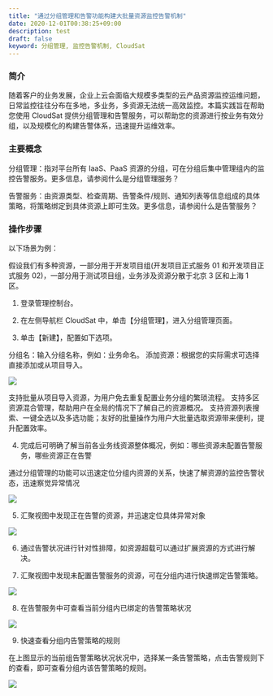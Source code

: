 ```yaml
---
title: "通过分组管理和告警功能构建大批量资源监控告警机制"
date: 2020-12-01T00:38:25+09:00
description: test
draft: false
keyword: 分组管理, 监控告警机制, CloudSat
---
```



### 简介

随着客户的业务发展，企业上云会面临大规模多类型的云产品资源监控运维问题，日常监控往往分布在多地，多业务，多资源无法统一高效监控。本篇实践旨在帮助您使用 CloudSat 提供分组管理和告警服务，可以帮助您的资源进行按业务有效分组，以及规模化的构建告警体系，迅速提升运维效率。

### 主要概念

分组管理：指对平台所有 IaaS、PaaS 资源的分组，可在分组后集中管理组内的监控告警服务。更多信息，请参阅什么是分组管理服务？

告警服务：由资源类型、检查周期、告警条件/规则、通知列表等信息组成的具体策略，将策略绑定到具体资源上即可生效。更多信息，请参阅什么是告警服务？

### 操作步骤

以下场景为例：

假设我们有多种资源，一部分用于开发项目组(开发项目正式服务 01 和开发项目正式服务 02)，一部分用于测试项目组，业务涉及资源分散于北京 3 区和上海 1 区。

1. 登录管理控制台。

2. 在左侧导航栏 CloudSat 中，单击【分组管理】，进入分组管理页面。

3. 单击【新建】，配置如下选项。

分组名：输入分组名称，例如：业务命名。
添加资源：根据您的实际需求可选择直接添加或从项目导入。

![](../best-practices.assets/20201029111448.png)

支持批量从项目导入资源，为用户免去重复配置业务分组的繁琐流程。
支持多区资源混合管理，帮助用户在全局的情况下了解自己的资源概况。
支持资源列表搜索、一键全选以及多选功能；友好的批量操作为用户大批量选取资源带来便利，提升配置效率。

4. 完成后可明确了解当前各业务线资源整体概况，例如：哪些资源未配置告警服务，哪些资源正在告警

通过分组管理的功能可以迅速定位分组内资源的关系，快速了解资源的监控告警状态，迅速察觉异常情况

![](../best-practices.assets/20201029111450.png)

5. 汇聚视图中发现正在告警的资源，并迅速定位具体异常对象

![](../best-practices.assets/20201029111452.png)

6. 通过告警状况进行针对性排障，如资源超载可以通过扩展资源的方式进行解决。

7. 汇聚视图中发现未配置告警服务的资源，可在分组内进行快速绑定告警策略。

![](../best-practices.assets/20201208133920.png)

8. 在告警服务中可查看当前分组内已绑定的告警策略状况

![](../best-practices.assets/20201029111460.png)

9. 快速查看分组内告警策略的规则

在上图显示的当前组告警策略状况状况中，选择某一条告警策略，点击告警规则下的查看，即可查看分组内该告警策略的规则。

![](../best-practices.assets/20201214133458.png)





